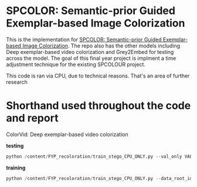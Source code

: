 # SPCOLOR: Semantic-prior Guided Exemplar-based Image Colorization
This is the implementation for  [SPCOLOR: Semantic-prior Guided Exemplar-based Image Colorization](https://arxiv.org/abs/2304.06255). The repo also has the other models including Deep exemplar-based video colorization and Grey2Embed for testing across the model. The goal of this final year project is implment a time adjustment technique for the existing SPCOLOUR project. 

This code is ran via CPU, due to technical reasons. That's an area of further research 


# Shorthand used throughout the code and report
ColorVid: Deep exemplar-based video colorization


**testing**

```python
python /content/FYP_recoloration/train_stego_CPU_ONLY.py --val_only VAL_ONLY --data_root_imagenet /content/FYP_recoloration/dataset/coco-2017 --checkpoint_dir '/content/FYP_recoloration/dataset/checkpoints/spcolor/checkpoints/video_moredata_l1/' --val_output_path 'content/FYP_recoloration/output/'

```

**training**

```python
python /content/FYP_recoloration/train_stego_CPU_ONLY.py --data_root_imagenet /content/FYP_recoloration/dataset/coco-2017 --checkpoint_dir '/content/FYP_recoloration/dataset/checkpoints/spcolor/checkpoints/video_moredata_l1/'
```
